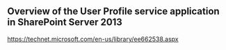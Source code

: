 ## Overview of the User Profile service application in SharePoint Server 2013

https://technet.microsoft.com/en-us/library/ee662538.aspx

